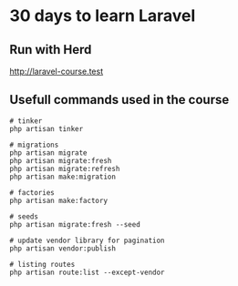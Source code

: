 # 30 days to learn Laravel

## Run with Herd
http://laravel-course.test

## Usefull commands used in the course
```
# tinker
php artisan tinker

# migrations
php artisan migrate
php artisan migrate:fresh
php artisan migrate:refresh
php artisan make:migration

# factories
php artisan make:factory

# seeds
php artisan migrate:fresh --seed

# update vendor library for pagination
php artisan vendor:publish

# listing routes
php artisan route:list --except-vendor
```
